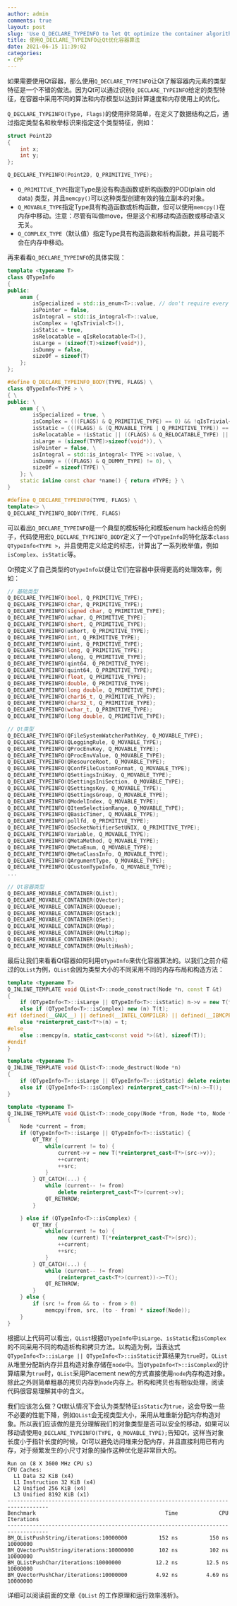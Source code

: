 ```yaml
---
author: admin
comments: true
layout: post
slug: 'Use Q_DECLARE_TYPEINFO to let Qt optimize the container algorithm'
title: 使用Q_DECLARE_TYPEINFO让Qt优化容器算法
date: 2021-06-15 11:39:02
categories:
- CPP
---
```


如果需要使用Qt容器，那么使用`Q_DECLARE_TYPEINFO`让Qt了解容器内元素的类型特征是一个不错的做法。因为Qt可以通过识别`Q_DECLARE_TYPEINFO`给定的类型特征，在容器中采用不同的算法和内存模型以达到计算速度和内存使用上的优化。

`Q_DECLARE_TYPEINFO(Type, Flags)`的使用非常简单，在定义了数据结构之后，通过指定类型名和枚举标识来指定这个类型特征，例如：

``` c++
struct Point2D
{
    int x;
    int y;
};

Q_DECLARE_TYPEINFO(Point2D, Q_PRIMITIVE_TYPE);
```

* `Q_PRIMITIVE_TYPE`指定Type是没有构造函数或析构函数的POD(plain old data) 类型，并且`memcpy()`可以这种类型创建有效的独立副本的对象。
* `Q_MOVABLE_TYPE`指定Type具有构造函数或析构函数，但可以使用`memcpy()`在内存中移动。注意：尽管有叫做move，但是这个和移动构造函数或移动语义无关。
* `Q_COMPLEX_TYPE`（默认值）指定Type具有构造函数和析构函数，并且可能不会在内存中移动。

再来看看`Q_DECLARE_TYPEINFO`的具体实现：

``` c++
template <typename T>
class QTypeInfo
{
public:
    enum {
        isSpecialized = std::is_enum<T>::value, // don't require every enum to be marked manually
        isPointer = false,
        isIntegral = std::is_integral<T>::value,
        isComplex = !qIsTrivial<T>(),
        isStatic = true,
        isRelocatable = qIsRelocatable<T>(),
        isLarge = (sizeof(T)>sizeof(void*)),
        isDummy = false, 
        sizeOf = sizeof(T)
    };
};

#define Q_DECLARE_TYPEINFO_BODY(TYPE, FLAGS) \
class QTypeInfo<TYPE > \
{ \
public: \
    enum { \
        isSpecialized = true, \
        isComplex = (((FLAGS) & Q_PRIMITIVE_TYPE) == 0) && !qIsTrivial<TYPE>(), \
        isStatic = (((FLAGS) & (Q_MOVABLE_TYPE | Q_PRIMITIVE_TYPE)) == 0), \
        isRelocatable = !isStatic || ((FLAGS) & Q_RELOCATABLE_TYPE) || qIsRelocatable<TYPE>(), \
        isLarge = (sizeof(TYPE)>sizeof(void*)), \
        isPointer = false, \
        isIntegral = std::is_integral< TYPE >::value, \
        isDummy = (((FLAGS) & Q_DUMMY_TYPE) != 0), \
        sizeOf = sizeof(TYPE) \
    }; \
    static inline const char *name() { return #TYPE; } \
}

#define Q_DECLARE_TYPEINFO(TYPE, FLAGS) \
template<> \
Q_DECLARE_TYPEINFO_BODY(TYPE, FLAGS)
```

可以看出`Q_DECLARE_TYPEINFO`是一个典型的模板特化和模板enum hack结合的例子，代码使用宏`Q_DECLARE_TYPEINFO_BODY`定义了一个`QTypeInfo`的特化版本`class QTypeInfo<TYPE >`，并且使用定义给定的标志，计算出了一系列枚举值，例如`isComplex`、`isStatic`等。

Qt预定义了自己类型的`QTypeInfo`以便让它们在容器中获得更高的处理效率，例如：

``` c++
// 基础类型
Q_DECLARE_TYPEINFO(bool, Q_PRIMITIVE_TYPE);
Q_DECLARE_TYPEINFO(char, Q_PRIMITIVE_TYPE);
Q_DECLARE_TYPEINFO(signed char, Q_PRIMITIVE_TYPE);
Q_DECLARE_TYPEINFO(uchar, Q_PRIMITIVE_TYPE);
Q_DECLARE_TYPEINFO(short, Q_PRIMITIVE_TYPE);
Q_DECLARE_TYPEINFO(ushort, Q_PRIMITIVE_TYPE);
Q_DECLARE_TYPEINFO(int, Q_PRIMITIVE_TYPE);
Q_DECLARE_TYPEINFO(uint, Q_PRIMITIVE_TYPE);
Q_DECLARE_TYPEINFO(long, Q_PRIMITIVE_TYPE);
Q_DECLARE_TYPEINFO(ulong, Q_PRIMITIVE_TYPE);
Q_DECLARE_TYPEINFO(qint64, Q_PRIMITIVE_TYPE);
Q_DECLARE_TYPEINFO(quint64, Q_PRIMITIVE_TYPE);
Q_DECLARE_TYPEINFO(float, Q_PRIMITIVE_TYPE);
Q_DECLARE_TYPEINFO(double, Q_PRIMITIVE_TYPE);
Q_DECLARE_TYPEINFO(long double, Q_PRIMITIVE_TYPE);
Q_DECLARE_TYPEINFO(char16_t, Q_PRIMITIVE_TYPE);
Q_DECLARE_TYPEINFO(char32_t, Q_PRIMITIVE_TYPE);
Q_DECLARE_TYPEINFO(wchar_t, Q_PRIMITIVE_TYPE);
Q_DECLARE_TYPEINFO(long double, Q_PRIMITIVE_TYPE);

// Qt类型
Q_DECLARE_TYPEINFO(QFileSystemWatcherPathKey, Q_MOVABLE_TYPE);
Q_DECLARE_TYPEINFO(QLoggingRule, Q_MOVABLE_TYPE);
Q_DECLARE_TYPEINFO(QProcEnvKey, Q_MOVABLE_TYPE);
Q_DECLARE_TYPEINFO(QProcEnvValue, Q_MOVABLE_TYPE);
Q_DECLARE_TYPEINFO(QResourceRoot, Q_MOVABLE_TYPE);
Q_DECLARE_TYPEINFO(QConfFileCustomFormat, Q_MOVABLE_TYPE);
Q_DECLARE_TYPEINFO(QSettingsIniKey, Q_MOVABLE_TYPE);
Q_DECLARE_TYPEINFO(QSettingsIniSection, Q_MOVABLE_TYPE);
Q_DECLARE_TYPEINFO(QSettingsKey, Q_MOVABLE_TYPE);
Q_DECLARE_TYPEINFO(QSettingsGroup, Q_MOVABLE_TYPE);
Q_DECLARE_TYPEINFO(QModelIndex, Q_MOVABLE_TYPE);
Q_DECLARE_TYPEINFO(QItemSelectionRange, Q_MOVABLE_TYPE);
Q_DECLARE_TYPEINFO(QBasicTimer, Q_MOVABLE_TYPE);
Q_DECLARE_TYPEINFO(pollfd, Q_PRIMITIVE_TYPE);
Q_DECLARE_TYPEINFO(QSocketNotifierSetUNIX, Q_PRIMITIVE_TYPE);
Q_DECLARE_TYPEINFO(Variable, Q_MOVABLE_TYPE);
Q_DECLARE_TYPEINFO(QMetaMethod, Q_MOVABLE_TYPE);
Q_DECLARE_TYPEINFO(QMetaEnum, Q_MOVABLE_TYPE);
Q_DECLARE_TYPEINFO(QMetaClassInfo, Q_MOVABLE_TYPE);
Q_DECLARE_TYPEINFO(QArgumentType, Q_MOVABLE_TYPE);
Q_DECLARE_TYPEINFO(QCustomTypeInfo, Q_MOVABLE_TYPE);
...
    
// Qt容器类型
Q_DECLARE_MOVABLE_CONTAINER(QList);
Q_DECLARE_MOVABLE_CONTAINER(QVector);
Q_DECLARE_MOVABLE_CONTAINER(QQueue);
Q_DECLARE_MOVABLE_CONTAINER(QStack);
Q_DECLARE_MOVABLE_CONTAINER(QSet);
Q_DECLARE_MOVABLE_CONTAINER(QMap);
Q_DECLARE_MOVABLE_CONTAINER(QMultiMap);
Q_DECLARE_MOVABLE_CONTAINER(QHash);
Q_DECLARE_MOVABLE_CONTAINER(QMultiHash);
```

最后让我们来看看Qt容器如何利用`QTypeInfo`来优化容器算法的。以我们之前介绍过的`QList`为例，`QList`会因为类型大小的不同采用不同的内存布局和构造方法：

``` c++
template <typename T>
Q_INLINE_TEMPLATE void QList<T>::node_construct(Node *n, const T &t)
{
    if (QTypeInfo<T>::isLarge || QTypeInfo<T>::isStatic) n->v = new T(t);
    else if (QTypeInfo<T>::isComplex) new (n) T(t);
#if (defined(__GNUC__) || defined(__INTEL_COMPILER) || defined(__IBMCPP__)) && !defined(__OPTIMIZE__)
    else *reinterpret_cast<T*>(n) = t;
#else
    else ::memcpy(n, static_cast<const void *>(&t), sizeof(T));
#endif
}

template <typename T>
Q_INLINE_TEMPLATE void QList<T>::node_destruct(Node *n)
{
    if (QTypeInfo<T>::isLarge || QTypeInfo<T>::isStatic) delete reinterpret_cast<T*>(n->v);
    else if (QTypeInfo<T>::isComplex) reinterpret_cast<T*>(n)->~T();
}

template <typename T>
Q_INLINE_TEMPLATE void QList<T>::node_copy(Node *from, Node *to, Node *src)
{
    Node *current = from;
    if (QTypeInfo<T>::isLarge || QTypeInfo<T>::isStatic) {
        QT_TRY {
            while(current != to) {
                current->v = new T(*reinterpret_cast<T*>(src->v));
                ++current;
                ++src;
            }
        } QT_CATCH(...) {
            while (current-- != from)
                delete reinterpret_cast<T*>(current->v);
            QT_RETHROW;
        }

    } else if (QTypeInfo<T>::isComplex) {
        QT_TRY {
            while(current != to) {
                new (current) T(*reinterpret_cast<T*>(src));
                ++current;
                ++src;
            }
        } QT_CATCH(...) {
            while (current-- != from)
                (reinterpret_cast<T*>(current))->~T();
            QT_RETHROW;
        }
    } else {
        if (src != from && to - from > 0)
            memcpy(from, src, (to - from) * sizeof(Node));
    }
}
```

根据以上代码可以看出，`QList`根据`QTypeInfo`中`isLarge`、`isStatic`和`isComplex`的不同采用不同的构造析构和拷贝方法。以构造为例，当表达式`QTypeInfo<T>::isLarge || QTypeInfo<T>::isStatic`计算结果为`true`时，`QList`从堆里分配新内存并且构造对象存储在`node`中。当`QTypeInfo<T>::isComplex`的计算结果为`true`时，`QList`采用Placement new的方式直接使用`node`内存构造对象。除此之外则简单粗暴的拷贝内存到`node`内存上。析构和拷贝也有相似处理，阅读代码很容易理解其中的含义。

我们应该怎么做？Qt默认情况下会认为类型特征`isStatic`为`true`，这会导致一些不必要的性能下降，例如`QList`会无视类型大小，采用从堆重新分配内存构造对象。所以我们应该做的是充分理解我们的对象类型是否可以安全的移动，如果可以移动请使用`Q_DECLARE_TYPEINFO(TYPE, Q_MOVABLE_TYPE);`告知Qt，这样当对象长度小于指针长度的时候，Qt可以避免访问堆来分配内存，并且直接利用已有内存，对于频繁发生的小尺寸对象的操作这种优化是非常巨大的。

```
Run on (8 X 3600 MHz CPU s)
CPU Caches:
  L1 Data 32 KiB (x4)
  L1 Instruction 32 KiB (x4)
  L2 Unified 256 KiB (x4)
  L3 Unified 8192 KiB (x1)
-----------------------------------------------------------------------------------
Benchmark                                         Time             CPU   Iterations
-----------------------------------------------------------------------------------
BM_QListPushString/iterations:10000000          152 ns          150 ns     10000000
BM_QVectorPushString/iterations:10000000        102 ns          102 ns     10000000
BM_QListPushChar/iterations:10000000           12.2 ns         12.5 ns     10000000
BM_QVectorPushChar/iterations:10000000         4.92 ns         4.69 ns     10000000
```

详细可以阅读前面的文章《`QList` 的工作原理和运行效率浅析》。